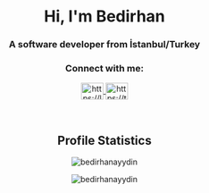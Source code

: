 <h1 align="center">Hi, I'm Bedirhan</h1>
<h3 align="center">A software developer from İstanbul/Turkey</h3>

<h3 align="center">Connect with me:</h3>
<p align="center">
  <a href="https://linkedin.com/in/bedirhan-aydın-56530b1a2/" target="_blank">
    <img align="center" src="https://raw.githubusercontent.com/rahuldkjain/github-profile-readme-generator/master/src/images/icons/Social/linked-in-alt.svg" alt="https://linkedin.com/in/bedirhan-aydın-56530b1a2/" title="LinkedIn" height="30" width="40" />
  </a>
  <a href="https://twitter.com/bedirhhanaydin/" target="_blank">
    <img align="center" src="https://raw.githubusercontent.com/rahuldkjain/github-profile-readme-generator/master/src/images/icons/Social/twitter-alt.svg" alt="https://twitter.com/bedirhhanaydin/" title="Twitter" height="30" width="40" />
  </a>
</p>

<br>
<h2 align="center">Profile Statistics</h2>
<p align="center"> <img src="https://github-readme-stats.vercel.app/api?username=bedirhanayydin&theme=radical&hide=prs,issues" alt="bedirhanayydin" /> </p>
<p align="center"> <img src="https://github-readme-stats.vercel.app/api/top-langs/?username=bedirhanayydin&layout=compact&theme=radical" alt="bedirhanayydin" /> </p>

<br>
